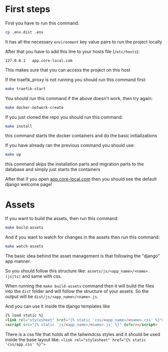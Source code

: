 # First steps

First you have to run this command:
```bash
cp .env.dist .env
```
It has all the necessary `environment` key value pairs to run the project locally

After that you have to add this line to your hosts file (`/etc/hosts`):
```
127.0.0.1   app.core-local.com
```
This makes sure that you can access the project on this host

If the traefik_proxy is not running you should run this command first:
```bash
make traefik-start
```

You should run this command if the above doesn't work, then try again:
```bash
make docker-network-create
```

If you just cloned the repo you should run this command:
```bash
make install
```
this command starts the docker containers and do the basic initializations

If you have already ran the previous command you should use:
```bash
make up
```
this command skips the installation parts and migration parts to the database and simply just starts the containers

After that if you open [app.core-local.com](http://app.core-local.com) then you should see the default django welcome page!

# Assets

If you want to build the assets, then run this command:
```bash
make build-assets
```

And if you want to watch for changes in the assets then run this command:
```bash
make watch-assets
```

The basic idea behind the asset management is that following the "django" app manner.

So you should follow this structure like:
`assets/js/<app_name>/<name>.(js|ts)` and same with css.

When running the `make build-assets` command then it will build the files into the `dist` folder and will follow the structure of your assets.
So the output will be `dist/js/<app_name>/<name>.js`.

And you can use it inside the django templates like
```html
{% load static %}
<link rel="stylesheet" href="{% static 'css/<app_name>/<name>.css' %}">
<script src="{% static 'js/<app_name>/<name>.js' %}" defer></script>
```

There is a css file that holds all the tailwindcss styles and it should be used inside the base layout like: `<link rel="stylesheet" href="{% static 'css/app.css' %}">`
